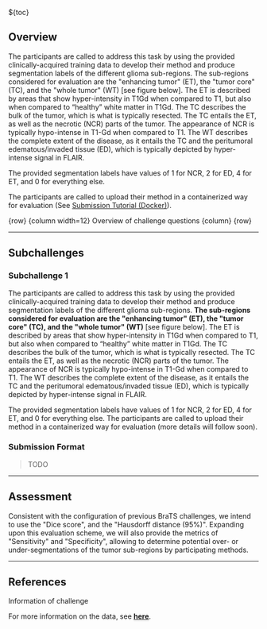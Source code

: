 <!-- markdownlint-disable no-missing-space-atx -->

<!-- markdownlint-disable-next-line first-line-h1 -->
${toc}

## **Overview**

The participants are called to address this task by using the provided clinically-acquired training data to develop their method and produce segmentation labels of the different glioma sub-regions. The sub-regions considered for evaluation are the "enhancing tumor" (ET), the "tumor core" (TC), and the "whole tumor" (WT) [see figure below]. The ET is described by areas that show hyper-intensity in T1Gd when compared to T1, but also when compared to “healthy” white matter in T1Gd. The TC describes the bulk of the tumor, which is what is typically resected. The TC entails the ET, as well as the necrotic (NCR) parts of the tumor. The appearance of NCR is typically hypo-intense in T1-Gd when compared to T1. The WT describes the complete extent of the disease, as it entails the TC and the peritumoral edematous/invaded tissue (ED), which is typically depicted by hyper-intense signal in FLAIR.

The provided segmentation labels have values of 1 for NCR, 2 for ED, 4 for ET, and 0 for everything else.

The participants are called to upload their method in a containerized way for evaluation (See [Submission Tutorial (Docker)](#!Synapse:syn25829070/wiki/611103)).

{row}
{column width=12}
Overview of challenge questions
{column}
{row}

---

## **Subchallenges**

### **Subchallenge 1**

The participants are called to address this task by using the provided clinically-acquired training data to develop their method and produce segmentation labels of the different glioma sub-regions. **The sub-regions considered for evaluation are the "enhancing tumor" (ET), the "tumor core" (TC), and the "whole tumor" (WT)** [see figure below]. The ET is described by areas that show hyper-intensity in T1Gd when compared to T1, but also when compared to “healthy” white matter in T1Gd. The TC describes the bulk of the tumor, which is what is typically resected. The TC entails the ET, as well as the necrotic (NCR) parts of the tumor. The appearance of NCR is typically hypo-intense in T1-Gd when compared to T1. The WT describes the complete extent of the disease, as it entails the TC and the peritumoral edematous/invaded tissue (ED), which is typically depicted by hyper-intense signal in FLAIR.

The provided segmentation labels have values of 1 for NCR, 2 for ED, 4 for ET, and 0 for everything else.
The participants are called to upload their method in a containerized way for evaluation (more details will follow soon).

### Submission Format

> TODO

---

## **Assessment**

Consistent with the configuration of previous BraTS challenges, we intend to use the "Dice score", and the "Hausdorff distance (95%)". Expanding upon this evaluation scheme, we will also provide the metrics of "Sensitivity" and "Specificity", allowing to determine potential over- or under-segmentations of the tumor sub-regions by participating methods.

---


## **References**

Information of challenge

For more information on the data, see [**here**](#!Synapse:syn25829070/wiki/611091).
